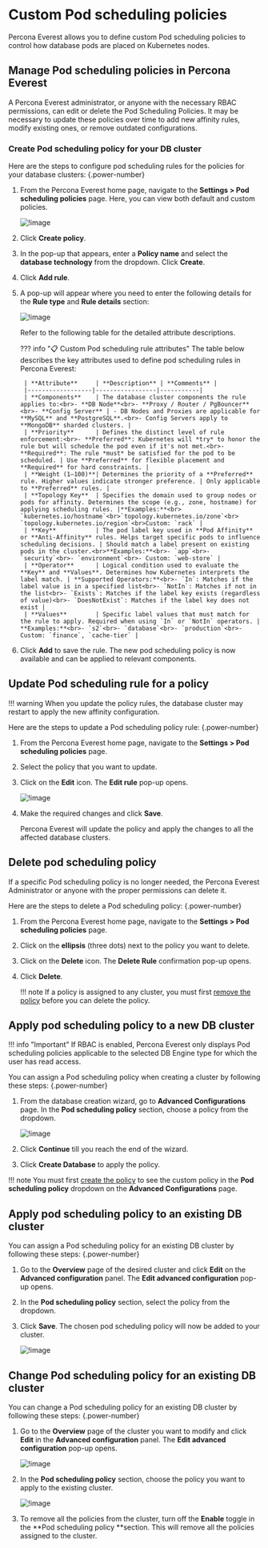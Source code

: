 # Custom Pod scheduling policies

Percona Everest allows you to define custom Pod scheduling policies to control how database pods are placed on Kubernetes nodes.

## Manage Pod scheduling policies in Percona Everest

A Percona Everest administrator, or anyone with the necessary RBAC permissions, can edit or delete the Pod Scheduling Policies. It may be necessary to update these policies over time to add new affinity rules, modify existing ones, or remove outdated configurations.


### Create Pod scheduling policy for your DB cluster

Here are the steps to configure pod scheduling rules for the policies for your database clusters:
{.power-number}

1. From the Percona Everest home page, navigate to the <i class="uil uil-cog"></i> **Settings > Pod scheduling policies** page. Here, you can view both default and custom policies.


    ![!image](../images/pod_scheduling_policies.png)


2. Click **Create policy**.

3. In the pop-up that appears, enter a **Policy name** and select the **database technology** from the dropdown. Click **Create**.


4. Click **Add rule**.

5. A pop-up will appear where you need to enter the following details for the **Rule type** and **Rule details** section:

    ![!image](../images/affinity_add_rules.png)

    Refer to the following table for the detailed attribute descriptions.

    ??? info "📋 Custom Pod scheduling rule attributes"
        The table below describes the key attributes used to define pod scheduling rules in Percona Everest:


        | **Attribute**     | **Description** | **Comments** |
        |------------------|-----------------|-----------|
        | **Components**    | The database cluster components the rule applies to:<br>- **DB Node**<br>- **Proxy / Router / PgBouncer**<br>- **Config Server** | - DB Nodes and Proxies are applicable for **MySQL** and **PostgreSQL**.<br>- Config Servers apply to **MongoDB** sharded clusters. |
        | **Priority**      | Defines the distinct level of rule enforcement:<br>- **Preferred**: Kubernetes will *try* to honor the rule but will schedule the pod even if it's not met.<br>- **Required**: The rule *must* be satisfied for the pod to be scheduled. | Use **Preferred** for flexible placement and **Required** for hard constraints. |
        | **Weight (1–100)**| Determines the priority of a **Preferred** rule. Higher values indicate stronger preference. | Only applicable to **Preferred** rules. |
        | **Topology Key**  | Specifies the domain used to group nodes or pods for affinity. Determines the scope (e.g., zone, hostname) for applying scheduling rules. |**Examples:**<br> `kubernetes.io/hostname`<br>`topology.kubernetes.io/zone`<br> `topology.kubernetes.io/region`<br>Custom: `rack` |
        | **Key**           | The pod label key used in **Pod Affinity** or **Anti-Affinity** rules. Helps target specific pods to influence scheduling decisions. | Should match a label present on existing pods in the cluster.<br>**Examples:**<br>- `app`<br>- `security`<br>- `environment`<br>- Custom: `web-store` |
        | **Operator**      | Logical condition used to evaluate the **Key** and **Values**. Determines how Kubernetes interprets the label match. | **Supported Operators:**<br>- `In`: Matches if the label value is in a specified list<br>- `NotIn`: Matches if not in the list<br>- `Exists`: Matches if the label key exists (regardless of value)<br>- `DoesNotExist`: Matches if the label key does not exist |
        | **Values**        | Specific label values that must match for the rule to apply. Required when using `In` or `NotIn` operators. | **Examples:**<br>- `s2`<br>- `database`<br>- `production`<br>- Custom: `finance`, `cache-tier` |

6. Click **Add** to save the rule. The new pod scheduling policy is now available and can be applied to relevant components.

## Update Pod scheduling rule for a policy

!!! warning
    When you update the policy rules, the database cluster may restart to apply the new affinity configuration.

Here are the steps to update a Pod scheduling policy rule:
{.power-number}

1. From the Percona Everest home page, navigate to the <i class="uil uil-cog"></i> **Settings > Pod scheduling policies** page.

2. Select the policy that you want to update.

3. Click on the **Edit** icon. The **Edit rule** pop-up opens.

    ![!image](../images/edit_pod_scheduling.png)

4. Make the required changes and click **Save**. 

    Percona Everest will update the policy and apply the changes to all the affected database clusters.





## Delete pod scheduling policy

If a specific Pod scheduling policy is no longer needed, the Percona Everest Administrator or anyone with the proper permissions can delete it.

Here are the steps to delete a Pod scheduling policy:
{.power-number}

1. From the Percona Everest home page, navigate to the <i class="uil uil-cog"></i> **Settings > Pod scheduling policies** page.

2. Click on the **ellipsis** (three dots) next to the policy you want to delete.

3. Click on the **Delete** icon. The **Delete Rule** confirmation pop-up opens.

4. Click **Delete**.

    !!! note
        If a policy is assigned to any cluster, you must first [remove the policy](custom_policies.md#unassign-or-change-pod-scheduling-policy-for-an-existing-db-cluster) before you can delete the policy.

## Apply pod scheduling policy to a new DB cluster

!!! info "Important"
    If RBAC is enabled, Percona Everest only displays Pod scheduling policies applicable to the selected DB Engine type for which the user has read access.

You can assign a Pod scheduling policy when creating a cluster by following these steps:
{.power-number}

1. From the database creation wizard, go to **Advanced Configurations** page. In the **Pod scheduling policy**
section, choose a policy from the dropdown.

    ![!image](../images/assign_policy.png)


2. Click **Continue** till you reach the end of the wizard.

3. Click **Create Database** to apply the policy.

!!! note
    You must first [create the policy](#create-pod-scheduling-policy-for-your-cluster) to see the custom policy in the **Pod scheduling policy** dropdown on the **Advanced Configurations** page. 

## Apply pod scheduling policy to an existing DB cluster

You can assign a Pod scheduling policy for an existing DB cluster by following these steps:
{.power-number}

1. Go to the **Overview** page of the desired cluster and click **Edit** on the **Advanced configuration** panel. The **Edit advanced configuration** pop-up opens.

2. In the **Pod scheduling policy** section, select the policy from the dropdown.

3. Click **Save**. The chosen pod scheduling policy will now be added to your cluster.


    ![!image](../images/assign_policy_existing_cluster.png)  


## Change Pod scheduling policy for an existing DB cluster

You can change a Pod scheduling policy for an existing DB cluster by following these steps:
{.power-number}

1. Go to the **Overview** page of the cluster you want to modify and click **Edit** in the **Advanced configuration** panel. The **Edit advanced configuration** pop-up opens.

    ![!image](../images/change_PSP_for_cluster.png)  


2. In the **Pod scheduling policy** section, choose the policy you want to apply to the existing cluster.

     ![!image](../images/change_PSP_fromA_B.png) 

3. To remove all the policies from the cluster, turn off the **Enable** toggle in the **Pod scheduling policy **section. This will remove all the policies assigned to the cluster.
























 











